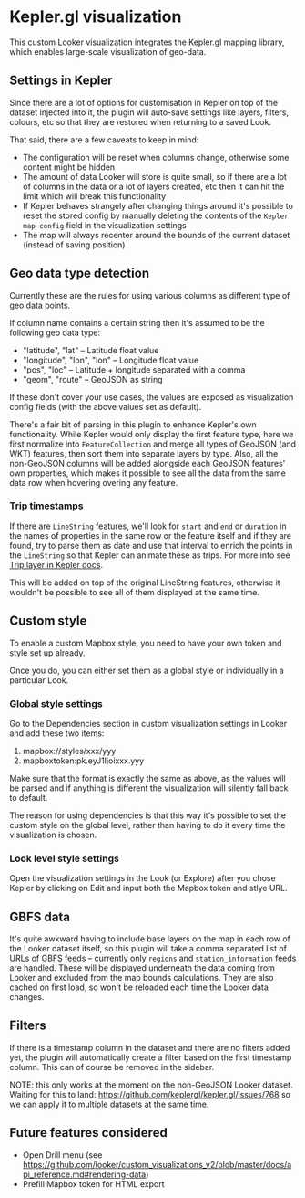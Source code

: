 # Kepler.gl visualization

This custom Looker visualization integrates the Kepler.gl mapping library, which enables large-scale
visualization of geo-data.

## Settings in Kepler

Since there are a lot of options for customisation in Kepler on top of the dataset injected into it,
the plugin will auto-save settings like layers, filters, colours, etc so that they are restored when
returning to a saved Look.

That said, there are a few caveats to keep in mind:

- The configuration will be reset when columns change, otherwise some content might be hidden
- The amount of data Looker will store is quite small, so if there are a lot of columns in the data
  or a lot of layers created, etc then it can hit the limit which will break this functionality
- If Kepler behaves strangely after changing things around it's possible to reset the stored config
  by manually deleting the contents of the `Kepler map config` field in the visualization settings
- The map will always recenter around the bounds of the current dataset (instead of saving position)

## Geo data type detection

Currently these are the rules for using various columns as different type of geo data points.

If column name contains a certain string then it's assumed to be the following geo data type:

- "latitude", "lat" – Latitude float value
- "longitude", "lon", "lon" – Longitude float value
- "pos", "loc" – Latitude + longitude separated with a comma
- "geom", "route" – GeoJSON as string

If these don't cover your use cases, the values are exposed as visualization config fields (with the
above values set as default).

There's a fair bit of parsing in this plugin to enhance Kepler's own functionality. While Kepler
would only display the first feature type, here we first normalize into `FeatureCollection` and merge
all types of GeoJSON (and WKT) features, then sort them into separate layers by type. Also, all the
non-GeoJSON columns will be added alongside each GeoJSON features' own properties, which makes it
possible to see all the data from the same data row when hovering overing any feature.

### Trip timestamps

If there are `LineString` features, we'll look for `start` and `end` or `duration` in the names of
properties in the same row or the feature itself and if they are found, try to parse them as date
and use that interval to enrich the points in the `LineString` so that Kepler can animate these as
trips. For more info see [Trip layer in Kepler docs](https://github.com/keplergl/kepler.gl/blob/master/docs/user-guides/c-types-of-layers/k.trip.md#how-to-use-trip-layer-to-animate-path).

This will be added on top of the original LineString features, otherwise it wouldn't be possible to
see all of them displayed at the same time.

## Custom style

To enable a custom Mapbox style, you need to have your own token and style set up already.

Once you do, you can either set them as a global style or individually in a particular Look.

### Global style settings

Go to the Dependencies section in custom visualization settings in Looker and
add these two items:

1. mapbox://styles/xxx/yyy
2. mapboxtoken:pk.eyJ1Ijoixxx.yyy

Make sure that the format is exactly the same as above, as the values will be parsed and if anything
is different the visualization will silently fall back to default.

The reason for using dependencies is that this way it's possible to set the custom style on the
global level, rather than having to do it every time the visualization is chosen.

### Look level style settings

Open the visualization settings in the Look (or Explore) after you chose Kepler by clicking on Edit
and input both the Mapbox token and stlye URL.

## GBFS data

It's quite awkward having to include base layers on the map in each row of the Looker dataset itself,
so this plugin will take a comma separated list of URLs of [GBFS feeds](https://github.com/NABSA/gbfs#what-is-gbfs) – currently only `regions` and `station_information` feeds are handled. These will
be displayed underneath the data coming from Looker and excluded from the map bounds calculations.
They are also cached on first load, so won't be reloaded each time the Looker data changes.

## Filters

If there is a timestamp column in the dataset and there are no filters added yet, the plugin will
automatically create a filter based on the first timestamp column. This can of course be removed
in the sidebar.

NOTE: this only works at the moment on the non-GeoJSON Looker dataset. Waiting for this to land: https://github.com/keplergl/kepler.gl/issues/768 so we can apply it to multiple datasets at the same time.

## Future features considered

- Open Drill menu (see https://github.com/looker/custom_visualizations_v2/blob/master/docs/api_reference.md#rendering-data)
- Prefill Mapbox token for HTML export

